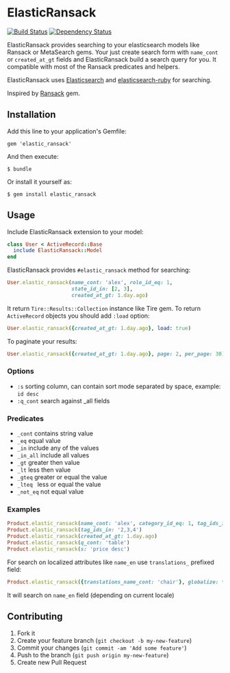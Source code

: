 # ElasticRansack

[![Build Status](https://travis-ci.org/leschenko/elasticsearch_ransack.png?branch=elasticsearch-ruby)](https://travis-ci.org/leschenko/elasticsearch_ransack)
[![Dependency Status](https://gemnasium.com/leschenko/elastic_ransack.png)](https://gemnasium.com/leschenko/elastic_ransack)

ElasticRansack provides searching to your elasticsearch models like Ransack or MetaSearch gems.
Your just create search form with `name_cont` or `created_at_gt` fields and ElasticRansack build a search query for you.
It compatible with most of the Ransack predicates and helpers.

ElasticRansack uses [Elasticsearch](http://www.elasticsearch.org/) and [elasticsearch-ruby](https://github.com/elasticsearch/elasticsearch-ruby) for searching.

Inspired by [Ransack](https://github.com/activerecord-hackery/ransack) gem.

## Installation

Add this line to your application's Gemfile:

    gem 'elastic_ransack'

And then execute:

    $ bundle

Or install it yourself as:

    $ gem install elastic_ransack

## Usage

Include ElasticRansack extension to your model:

```ruby
class User < ActiveRecord::Base
  include ElasticRansack::Model
end
```

ElasticRansack provides `#elastic_ransack` method for searching:

```ruby
User.elastic_ransack(name_cont: 'alex', role_id_eq: 1,
                     state_id_in: [2, 3],
                     created_at_gt: 1.day.ago)
```

It return `Tire::Results::Collection` instance like Tire gem.
To return `ActiveRecord` objects you should add `:load` option:

```ruby
User.elastic_ransack({created_at_gt: 1.day.ago}, load: true)
```

To paginate your results:

```ruby
User.elastic_ransack({created_at_gt: 1.day.ago}, page: 2, per_page: 30)
```

### Options
* `:s` sorting column, can contain sort mode separated by space, example: `id desc`
* `:q_cont` search against _all fields

### Predicates
* `_cont`    contains string value
* `_eq`      equal value
* `_in`      include any of the values
* `_in_all`  include all values
* `_gt`      greater then value
* `_lt`      less then value
* `_gteq`    greater or equal the value
* `_lteq `   less or equal the value
* `_not_eq`  not equal value

### Examples

```ruby
Product.elastic_ransack(name_cont: 'alex', category_id_eq: 1, tag_ids_in: [2, 3])
Product.elastic_ransack(tag_ids_in: '2,3,4')
Product.elastic_ransack(created_at_gt: 1.day.ago)
Product.elastic_ransack(q_cont: 'table')
Product.elastic_ransack(s: 'price desc')
```

For search on localized attributes like `name_en` use `translations_` prefixed field:

```ruby
Product.elastic_ransack({translations_name_cont: 'chair'}, globalize: true)
```

It will search on `name_en` field (depending on current locale)


## Contributing

1. Fork it
2. Create your feature branch (`git checkout -b my-new-feature`)
3. Commit your changes (`git commit -am 'Add some feature'`)
4. Push to the branch (`git push origin my-new-feature`)
5. Create new Pull Request
